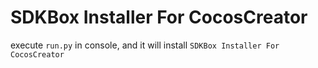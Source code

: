 # SDKBox Installer For CocosCreator

execute `run.py` in console, and it will install `SDKBox Installer For CocosCreator`
